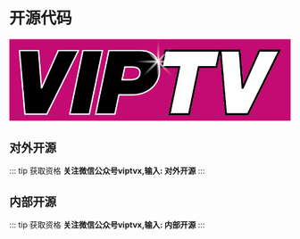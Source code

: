 # 开源代码
![](../.vuepress/public/images/logo/VIPTV-LOGO-LONG-FINAL@1x.png)
## 对外开源
::: tip 获取资格
**关注微信公众号viptvx,输入: 对外开源**
:::
 
## 内部开源
::: tip 获取资格
**关注微信公众号viptvx,输入: 内部开源**
:::

